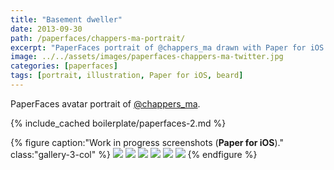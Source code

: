 ```yaml
---
title: "Basement dweller"
date: 2013-09-30
path: /paperfaces/chappers-ma-portrait/
excerpt: "PaperFaces portrait of @chappers_ma drawn with Paper for iOS on an iPad."
image: ../../assets/images/paperfaces-chappers-ma-twitter.jpg
categories: [paperfaces]
tags: [portrait, illustration, Paper for iOS, beard]
---
```


PaperFaces avatar portrait of <a href="https://twitter.com/chappers_ma">@chappers_ma</a>.

{% include_cached boilerplate/paperfaces-2.md %}

{% figure caption:"Work in progress screenshots (**Paper for iOS**)." class:"gallery-3-col" %}
[![](../../assets/images/paperfaces-chappers-ma-process-1-600.jpg)](../../assets/images/paperfaces-chappers-ma-process-1-lg.jpg)
[![](../../assets/images/paperfaces-chappers-ma-process-2-600.jpg)](../../assets/images/paperfaces-chappers-ma-process-2-lg.jpg)
[![](../../assets/images/paperfaces-chappers-ma-process-3-600.jpg)](../../assets/images/paperfaces-chappers-ma-process-3-lg.jpg)
[![](../../assets/images/paperfaces-chappers-ma-process-4-600.jpg)](../../assets/images/paperfaces-chappers-ma-process-4-lg.jpg)
[![](../../assets/images/paperfaces-chappers-ma-process-5-600.jpg)](../../assets/images/paperfaces-chappers-ma-process-5-lg.jpg)
[![](../../assets/images/paperfaces-chappers-ma-process-6-600.jpg)](../../assets/images/paperfaces-chappers-ma-process-6-lg.jpg)
{% endfigure %}
